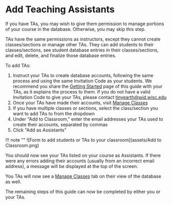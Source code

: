 # Add Teaching Assistants

If you have TAs, you may wish to give them permission to manage portions of your course in the database. Otherwise, you may skip this step.

TAs have the same permissions as instructors, except they cannot create classes/sections or manage other TAs. They can add students to their classes/sections, see student database entries in their classes/sections, and edit, delete, and finalize those database entries.

To add TAs:

1. Instruct your TAs to create database accounts, following the same process and using the same Invitation Code as your students. We recommend you share the [Getting Started](register.md) page of this guide with your TAs, as it explains the process to them. If you do not have a valid Invitation Code to give your TAs, please contact <tinyearth@wid.wisc.edu>
2. Once your TAs have made their accounts, visit [Manage Classes](https://discovery.tinyearth.wisc.edu/classroom-management/)
3. If you have multiple classes or sections, select the class/section you want to add TAs to from the dropdown
4. Under "Add to Classroom," enter the email addresses your TAs used to create their accounts, separated by commas
5. Click "Add as Assistants"

!!! note ""
    ![Form to add students or TAs to your classroom](assets/Add to Classroom.png)

You should now see your TAs listed on your course as Assistants. If there were any errors adding their accounts (usually from an incorrect email address), a message will be displayed at the top of the screen.

You TAs will now see a [Manage Classes](https://discovery.tinyearth.wisc.edu/classroom-management/) tab on their view of the database as well.

The remaining steps of this guide can now be completed by either you or your TAs.
